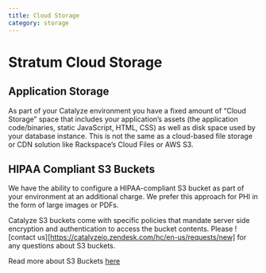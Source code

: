 ```yaml
---
title: Cloud Storage
category: storage
---
```


# Stratum Cloud Storage

## Application Storage

As part of your Catalyze environment you have a fixed amount of “Cloud Storage” space that includes your application’s assets (the application code/binaries, static JavaScript, HTML, CSS) as well as disk space used by your database instance. This is not the same as a cloud-based file storage or CDN solution like Rackspace’s Cloud Files or AWS S3.

## HIPAA Compliant S3 Buckets

We have the ability to configure a HIPAA-compliant S3 bucket as part of your environment at an additional charge. We prefer this approach for PHI in the form of large images or PDFs.

Catalyze S3 buckets come with specific policies that mandate server side encryption and authentication to access the bucket contents. Please ![contact us][https://catalyzeio.zendesk.com/hc/en-us/requests/new] for any questions about S3 buckets.

Read more about S3 Buckets [here](/s3-bucket-access/)
